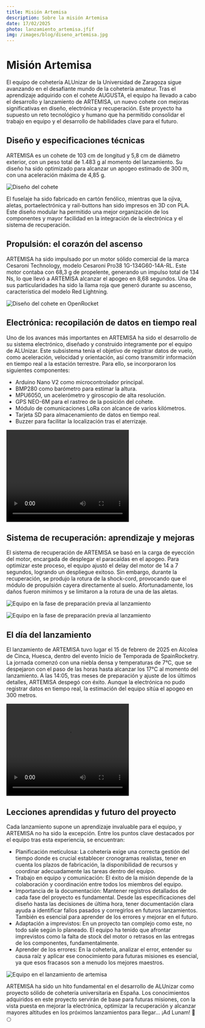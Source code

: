 ```yaml
---
title: Misión Artemisa
description: Sobre la misión Artemisa
date: 17/02/2025
photo: lanzamiento_artemisa.jfif
img: /images/blog/diseno_artemisa.jpg
---
```


# Misión Artemisa

El equipo de cohetería ALUnizar de la Universidad de Zaragoza sigue avanzando en el desafiante mundo de la cohetería amateur. Tras el aprendizaje adquirido con el cohete AUGUSTA, el equipo ha llevado a cabo el desarrollo y lanzamiento de ARTEMISA, un nuevo cohete con mejoras significativas en diseño, electrónica y recuperación. Este proyecto ha supuesto un reto tecnológico y humano que ha permitido consolidar el trabajo en equipo y el desarrollo de habilidades clave para el futuro.

## Diseño y especificaciones técnicas

ARTEMISA es un cohete de 103 cm de longitud y 5,8 cm de diámetro exterior, con un peso total de 1.483 g al momento del lanzamiento. Su diseño ha sido optimizado para alcanzar un apogeo estimado de 300 m, con una aceleración máxima de 4,85 g. 

![Diseño del cohete](/images/blog/diseno_artemisa.jpg "Diseño del cohete")

El fuselaje ha sido fabricado en cartón fenólico, mientras que la ojiva, aletas, portaelectrónica y rail-buttons han sido impresos en 3D con PLA. Este diseño modular ha permitido una mejor organización de los componentes y mayor facilidad en la integración de la electrónica y el sistema de recuperación.

## Propulsión: el corazón del ascenso

ARTEMISA ha sido impulsado por un motor sólido comercial de la marca Cesaroni Technology, modelo Cesaroni Pro38 1G-134G60-14A-RL. Este motor contaba con 68,3 g de propelente, generando un impulso total de 134 Ns, lo que llevó a ARTEMISA alcanzar el apogeo en 8,68 segundos. Una de sus particularidades ha sido la llama roja que generó durante su ascenso, característica del modelo Red Lightning. 

![Diseño del cohete en OpenRocket](/images/blog/diseno_artemisa_openrocket.jpg "Diseño en OpenRocket")

## Electrónica: recopilación de datos en tiempo real

Uno de los avances más importantes en ARTEMISA ha sido el desarrollo de su sistema electrónico, diseñado y construido íntegramente por el equipo de ALUnizar. Este subsistema tenía el objetivo de registrar datos de vuelo, como aceleración, velocidad y orientación, así como transmitir información en tiempo real a la estación terrestre. Para ello, se incorporaron los siguientes componentes:

- Arduino Nano V2 como microcontrolador principal.
- BMP280 como barómetro para estimar la altura.
- MPU6050, un acelerómetro y giroscopio de alta resolución.
- GPS NEO-6M para el rastreo de la posición del cohete.
- Módulo de comunicaciones LoRa con alcance de varios kilómetros.
- Tarjeta SD para almacenamiento de datos en tiempo real.
- Buzzer para facilitar la localización tras el aterrizaje.

<video width="320" height="240" controls>
  <source src="/videos/montaje_electronica.mp4" type="video/mp4">
  Tu navegador no soporta el elemento de vídeo.
</video>

## Sistema de recuperación: aprendizaje y mejoras

El sistema de recuperación de ARTEMISA se basó en la carga de eyección del motor, encargada de desplegar el paracaídas en el apogeo. Para optimizar este proceso, el equipo ajustó el delay del motor de 14 a 7 segundos, logrando un despliegue exitoso. Sin embargo, durante la recuperación, se produjo la rotura de la shock-cord, provocando que el módulo de propulsión cayera directamente al suelo. Afortunadamente, los daños fueron mínimos y se limitaron a la rotura de una de las aletas. 

![Equipo en la fase de preparación previa al lanzamiento](/images/blog/preparacion_artemisa_1.jpg)

![Equipo en la fase de preparación previa al lanzamiento](/images/blog/preparacion_artemisa_2.jpg)

## El día del lanzamiento

El lanzamiento de ARTEMISA tuvo lugar el 15 de febrero de 2025 en Alcolea de Cinca, Huesca, dentro del evento Inicio de Temporada de SpainRocketry. La jornada comenzó con una niebla densa y temperaturas de 7°C, que se despejaron con el paso de las horas hasta alcanzar los 17°C al momento del lanzamiento.
A las 14:05, tras meses de preparación y ajuste de los últimos detalles, ARTEMISA despegó con éxito. Aunque la electrónica no pudo registrar datos en tiempo real, la estimación del equipo sitúa el apogeo en 300 metros. 

<video width="320" height="240" controls>
  <source src="/videos/lanzamiento_artemisa.mp4" type="video/mp4">
  Tu navegador no soporta el elemento de vídeo.
</video>

## Lecciones aprendidas y futuro del proyecto

Cada lanzamiento supone un aprendizaje invaluable para el equipo, y ARTEMISA no ha sido la excepción. Entre los puntos clave destacados por el equipo tras esta experiencia, se encuentran:

- Planificación meticulosa: La cohetería exige una correcta gestión del tiempo donde es crucial establecer cronogramas realistas, tener en cuenta los plazos de fabricación, la disponibilidad de recursos y coordinar adecuadamente las tareas dentro del equipo.
- Trabajo en equipo y comunicación: El éxito de la misión depende de la colaboración y coordinación entre todos los miembros del equipo.
- Importancia de la documentación: Mantener registros detallados de cada fase del proyecto es fundamental. Desde las especificaciones del diseño hasta las decisiones de última hora, tener documentación clara ayuda a identificar fallos pasados y corregirlos en futuros lanzamientos. También es esencial para aprender de los errores y mejorar en el futuro.
- Adaptación a imprevistos: En un proyecto tan complejo como este, no todo sale según lo planeado. El equipo ha tenido que afrontar imprevistos como la falta de stock del motor o retrasos en las entregas de los componentes, fundamentalmente.
- Aprender de los errores: En la cohetería, analizar el error, entender su causa raíz y aplicar ese conocimiento para futuras misiones es esencial, ya que esos fracasos son a menudo los mejores maestros.

![Equipo en el lanzamiento de artemisa](/images/blog/equipo_lanzamiento_artemisa.jpg)

ARTEMISA ha sido un hito fundamental en el desarrollo de ALUnizar como proyecto sólido de cohetería universitaria en España. Los conocimientos adquiridos en este proyecto servirán de base para futuras misiones, con la vista puesta en mejorar la electrónica, optimizar la recuperación y alcanzar mayores altitudes en los próximos lanzamientos para llegar... ¡Ad Lunam! 🚀🌕